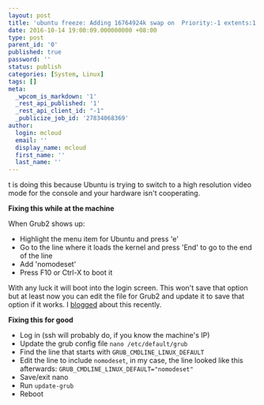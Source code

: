 ```yaml
---
layout: post
title: 'ubuntu freeze: Adding 16764924k swap on  Priority:-1 extents:1 across:FS'
date: 2016-10-14 19:00:09.000000000 +08:00
type: post
parent_id: '0'
published: true
password: ''
status: publish
categories: [System, Linux]
tags: []
meta:
  _wpcom_is_markdown: '1'
  _rest_api_published: '1'
  _rest_api_client_id: "-1"
  _publicize_job_id: '27834068369'
author:
  login: mcloud
  email: ''
  display_name: mcloud
  first_name: ''
  last_name: ''
---
```

<p>t is doing this because Ubuntu is trying to switch to a high resolution video mode for the console and your hardware isn't cooperating.</p>
<p><strong>Fixing this while at the machine</strong></p>
<p>When Grub2 shows up:</p>
<ul>
<li>Highlight the menu item for Ubuntu and press 'e'</li>
<li>Go to the line where it loads the kernel and press 'End' to go to the end of the line</li>
<li>Add 'nomodeset'</li>
<li>Press F10 or Ctrl-X to boot it</li>
</ul>
<p>With any luck it will boot into the login screen. This won't save that option but at least now you can edit the file for Grub2 and update it to save that option if it works. I <a href="http://blog.jamesrhall.com/2014/04/ubuntu-server-1404-fun.html" rel="nofollow">blogged</a> about this recently.</p>
<p><strong>Fixing this for good</strong></p>
<ul>
<li>Log in (ssh will probably do, if you know the machine's IP)</li>
<li>Update the grub config file <code>nano /etc/default/grub</code></li>
<li>Find the line that starts with <code>GRUB_CMDLINE_LINUX_DEFAULT</code></li>
<li>Edit the line to include <code>nomodeset</code>, in my case, the line looked like this afterwards: <code>GRUB_CMDLINE_LINUX_DEFAULT="nomodeset"</code></li>
<li>Save/exit nano</li>
<li>Run <code>update-grub</code></li>
<li>Reboot</li>
</ul>
